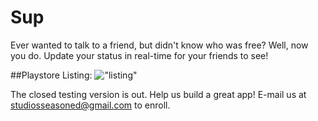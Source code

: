 # Sup
Ever wanted to talk to a friend, but didn't know who was free?
Well, now you do.
Update your status in real-time for your friends to see!

##Playstore Listing:
!["listing"](Tanmay-Johri/Sup/Media/sup_listing.jpg)

The closed testing version is out. Help us build a great app!
E-mail us at studiosseasoned@gmail.com to enroll.

